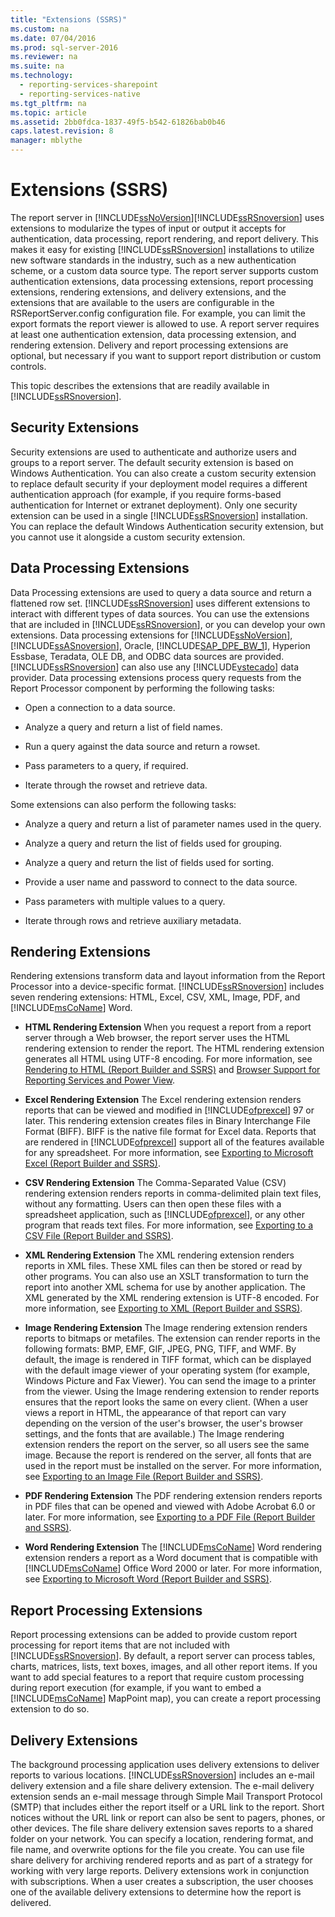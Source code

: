 ```yaml
---
title: "Extensions (SSRS)"
ms.custom: na
ms.date: 07/04/2016
ms.prod: sql-server-2016
ms.reviewer: na
ms.suite: na
ms.technology: 
  - reporting-services-sharepoint
  - reporting-services-native
ms.tgt_pltfrm: na
ms.topic: article
ms.assetid: 2bb0fdca-1837-49f5-b542-61826bab0b46
caps.latest.revision: 8
manager: mblythe
---
```

# Extensions (SSRS)
The report server in [!INCLUDE[ssNoVersion](../../Topics/TopicNameContainA/includes/ssNoVersion_md.md)][!INCLUDE[ssRSnoversion](../../Topics/TopicNameContainA/includes/ssRSnoversion_md.md)] uses extensions to modularize the types of input or output it accepts for authentication, data processing, report rendering, and report delivery. This makes it easy for existing [!INCLUDE[ssRSnoversion](../../Topics/TopicNameContainA/includes/ssRSnoversion_md.md)] installations to utilize new software standards in the industry, such as a new authentication scheme, or a custom data source type. The report server supports custom authentication extensions, data processing extensions, report processing extensions, rendering extensions, and delivery extensions, and the extensions that are available to the users are configurable in the RSReportServer.config configuration file. For example, you can limit the export formats the report viewer is allowed to use. A report server requires at least one authentication extension, data processing extension, and rendering extension. Delivery and report processing extensions are optional, but necessary if you want to support report distribution or custom controls.  
  
 This topic describes the extensions that are readily available in [!INCLUDE[ssRSnoversion](../../Topics/TopicNameContainA/includes/ssRSnoversion_md.md)].  
  
## Security Extensions  
 Security extensions are used to authenticate and authorize users and groups to a report server. The default security extension is based on Windows Authentication. You can also create a custom security extension to replace default security if your deployment model requires a different authentication approach (for example, if you require forms-based authentication for Internet or extranet deployment). Only one security extension can be used in a single [!INCLUDE[ssRSnoversion](../../Topics/TopicNameContainA/includes/ssRSnoversion_md.md)] installation. You can replace the default Windows Authentication security extension, but you cannot use it alongside a custom security extension.  
  
## Data Processing Extensions  
 Data Processing extensions are used to query a data source and return a flattened row set. [!INCLUDE[ssRSnoversion](../../Topics/TopicNameContainA/includes/ssRSnoversion_md.md)] uses different extensions to interact with different types of data sources. You can use the extensions that are included in [!INCLUDE[ssRSnoversion](../../Topics/TopicNameContainA/includes/ssRSnoversion_md.md)], or you can develop your own extensions. Data processing extensions for [!INCLUDE[ssNoVersion](../../Topics/TopicNameContainA/includes/ssNoVersion_md.md)], [!INCLUDE[ssASnoversion](../../Topics/TopicNameContainA/includes/ssASnoversion_md.md)], Oracle, [!INCLUDE[SAP_DPE_BW_1](../../Topics/TopicNameNotContainA/includes/SAP_DPE_BW_1_md.md)], Hyperion Essbase, Teradata, OLE DB, and ODBC data sources are provided. [!INCLUDE[ssRSnoversion](../../Topics/TopicNameContainA/includes/ssRSnoversion_md.md)] can also use any [!INCLUDE[vstecado](../../Topics/TopicNameContainA/includes/vstecado_md.md)] data provider. Data processing extensions process query requests from the Report Processor component by performing the following tasks:  
  
-   Open a connection to a data source.  
  
-   Analyze a query and return a list of field names.  
  
-   Run a query against the data source and return a rowset.  
  
-   Pass parameters to a query, if required.  
  
-   Iterate through the rowset and retrieve data.  
  
 Some extensions can also perform the following tasks:  
  
-   Analyze a query and return a list of parameter names used in the query.  
  
-   Analyze a query and return the list of fields used for grouping.  
  
-   Analyze a query and return the list of fields used for sorting.  
  
-   Provide a user name and password to connect to the data source.  
  
-   Pass parameters with multiple values to a query.  
  
-   Iterate through rows and retrieve auxiliary metadata.  
  
## Rendering Extensions  
 Rendering extensions transform data and layout information from the Report Processor into a device-specific format. [!INCLUDE[ssRSnoversion](../../Topics/TopicNameContainA/includes/ssRSnoversion_md.md)] includes seven rendering extensions: HTML, Excel, CSV, XML, Image, PDF, and [!INCLUDE[msCoName](../../Topics/TopicNameContainA/includes/msCoName_md.md)] Word.  
  
-   **HTML Rendering Extension** When you request a report from a report server through a Web browser, the report server uses the HTML rendering extension to render the report. The HTML rendering extension generates all HTML using UTF-8 encoding. For more information, see [Rendering to HTML (Report Builder and SSRS)](../../Topics/TopicNameNotContainA/Rendering-to-HTML--Report-Builder-and-SSRS-.md) and [Browser Support for Reporting Services and Power View](../../Topics/TopicNameNotContainA/Browser-Support-for-Reporting-Services-and-Power-View.md).  
  
-   **Excel Rendering Extension** The Excel rendering extension renders reports that can be viewed and modified in [!INCLUDE[ofprexcel](../../Topics/TopicNameContainA/includes/ofprexcel_md.md)] 97 or later. This rendering extension creates files in Binary Interchange File Format (BIFF). BIFF is the native file format for Excel data. Reports that are rendered in [!INCLUDE[ofprexcel](../../Topics/TopicNameContainA/includes/ofprexcel_md.md)] support all of the features available for any spreadsheet. For more information, see [Exporting to Microsoft Excel (Report Builder and SSRS)](../../Topics/TopicNameNotContainA/Exporting-to-Microsoft-Excel--Report-Builder-and-SSRS-.md).  
  
-   **CSV Rendering Extension** The Comma-Separated Value (CSV) rendering extension renders reports in comma-delimited plain text files, without any formatting. Users can then open these files with a spreadsheet application, such as [!INCLUDE[ofprexcel](../../Topics/TopicNameContainA/includes/ofprexcel_md.md)], or any other program that reads text files. For more information, see [Exporting to a CSV File (Report Builder and SSRS)](../../Topics/TopicNameContainA/Exporting-to-a-CSV-File--Report-Builder-and-SSRS-.md).  
  
-   **XML Rendering Extension** The XML rendering extension renders reports in XML files. These XML files can then be stored or read by other programs. You can also use an XSLT transformation to turn the report into another XML schema for use by another application. The XML generated by the XML rendering extension is UTF-8 encoded. For more information, see [Exporting to XML (Report Builder and SSRS)](../../Topics/TopicNameNotContainA/Exporting-to-XML--Report-Builder-and-SSRS-.md).  
  
-   **Image Rendering Extension** The Image rendering extension renders reports to bitmaps or metafiles. The extension can render reports in the following formats: BMP, EMF, GIF, JPEG, PNG, TIFF, and WMF. By default, the image is rendered in TIFF format, which can be displayed with the default image viewer of your operating system (for example, Windows Picture and Fax Viewer). You can send the image to a printer from the viewer. Using the Image rendering extension to render reports ensures that the report looks the same on every client. (When a user views a report in HTML, the appearance of that report can vary depending on the version of the user's browser, the user's browser settings, and the fonts that are available.) The Image rendering extension renders the report on the server, so all users see the same image. Because the report is rendered on the server, all fonts that are used in the report must be installed on the server. For more information, see [Exporting to an Image File (Report Builder and SSRS)](../../Topics/TopicNameNotContainA/Exporting-to-an-Image-File--Report-Builder-and-SSRS-.md).  
  
-   **PDF Rendering Extension** The PDF rendering extension renders reports in PDF files that can be opened and viewed with Adobe Acrobat 6.0 or later. For more information, see [Exporting to a PDF File (Report Builder and SSRS)](../../Topics/TopicNameContainA/Exporting-to-a-PDF-File--Report-Builder-and-SSRS-.md).  
  
-   **Word Rendering Extension** The [!INCLUDE[msCoName](../../Topics/TopicNameContainA/includes/msCoName_md.md)] Word rendering extension renders a report as a Word document that is compatible with [!INCLUDE[msCoName](../../Topics/TopicNameContainA/includes/msCoName_md.md)] Office Word 2000 or later. For more information, see [Exporting to Microsoft Word (Report Builder and SSRS)](../../Topics/TopicNameNotContainA/Exporting-to-Microsoft-Word--Report-Builder-and-SSRS-.md).  
  
## Report Processing Extensions  
 Report processing extensions can be added to provide custom report processing for report items that are not included with [!INCLUDE[ssRSnoversion](../../Topics/TopicNameContainA/includes/ssRSnoversion_md.md)]. By default, a report server can process tables, charts, matrices, lists, text boxes, images, and all other report items. If you want to add special features to a report that require custom processing during report execution (for example, if you want to embed a [!INCLUDE[msCoName](../../Topics/TopicNameContainA/includes/msCoName_md.md)] MapPoint map), you can create a report processing extension to do so.  
  
## Delivery Extensions  
 The background processing application uses delivery extensions to deliver reports to various locations. [!INCLUDE[ssRSnoversion](../../Topics/TopicNameContainA/includes/ssRSnoversion_md.md)] includes an e-mail delivery extension and a file share delivery extension. The e-mail delivery extension sends an e-mail message through Simple Mail Transport Protocol (SMTP) that includes either the report itself or a URL link to the report. Short notices without the URL link or report can also be sent to pagers, phones, or other devices. The file share delivery extension saves reports to a shared folder on your network. You can specify a location, rendering format, and file name, and overwrite options for the file you create. You can use file share delivery for archiving rendered reports and as part of a strategy for working with very large reports. Delivery extensions work in conjunction with subscriptions. When a user creates a subscription, the user chooses one of the available delivery extensions to determine how the report is delivered.